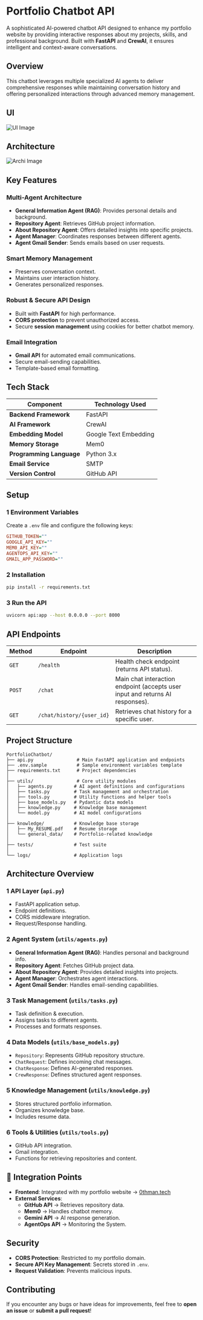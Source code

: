 # Portfolio Chatbot API

A sophisticated AI-powered chatbot API designed to enhance my portfolio website by providing interactive responses about my projects, skills, and professional background. Built with **FastAPI** and **CrewAI**, it ensures intelligent and context-aware conversations.

## Overview

This chatbot leverages multiple specialized AI agents to deliver comprehensive responses while maintaining conversation history and offering personalized interactions through advanced memory management.

## UI

![UI Image](./imgs/UI.png)

##  Architecture 

![Archi Image](./imgs/archi.png)


## Key Features

###  Multi-Agent Architecture
- **General Information Agent (RAG)**: Provides personal details and background.
- **Repository Agent**: Retrieves GitHub project information.
- **About Repository Agent**: Offers detailed insights into specific projects.
- **Agent Manager**: Coordinates responses between different agents.
- **Agent Gmail Sender**: Sends emails based on user requests.

###  Smart Memory Management
- Preserves conversation context.
- Maintains user interaction history.
- Generates personalized responses.

###  Robust & Secure API Design
- Built with **FastAPI** for high performance.
- **CORS protection** to prevent unauthorized access.
- Secure **session management** using cookies for better chatbot memory.

###  Email Integration
- **Gmail API** for automated email communications.
- Secure email-sending capabilities.
- Template-based email formatting.

## Tech Stack

| Component           | Technology Used  |
|--------------------|-----------------|
| **Backend Framework** | FastAPI         |
| **AI Framework**     | CrewAI          |
| **Embedding Model**  | Google Text Embedding |
| **Memory Storage**   | Mem0            |
| **Programming Language** | Python 3.x   |
| **Email Service**   | SMTP             |
| **Version Control** | GitHub API       |

## Setup

### 1️ Environment Variables
Create a `.env` file and configure the following keys:
```ini
GITHUB_TOKEN=""
GOOGLE_API_KEY=""
MEM0_API_KEY=""
AGENTOPS_API_KEY=""
GMAIL_APP_PASSWORD=""
```

### 2️ Installation
```bash
pip install -r requirements.txt
```

### 3️ Run the API
```bash
uvicorn api:app --host 0.0.0.0 --port 8000
```

## API Endpoints

| Method | Endpoint | Description |
|--------|---------|-------------|
| `GET`  | `/health` | Health check endpoint (returns API status). |
| `POST` | `/chat` | Main chat interaction endpoint (accepts user input and returns AI responses). |
| `GET`  | `/chat/history/{user_id}` | Retrieves chat history for a specific user. |

## Project Structure

```
PortfolioChatbot/
├── api.py                # Main FastAPI application and endpoints
├── .env.sample           # Sample environment variables template
├── requirements.txt      # Project dependencies
│
├── utils/                # Core utility modules
│   ├── agents.py        # AI agent definitions and configurations
│   ├── tasks.py         # Task management and orchestration
│   ├── tools.py         # Utility functions and helper tools
│   ├── base_models.py   # Pydantic data models
│   ├── knowledge.py     # Knowledge base management
│   └── model.py         # AI model configurations
│
├── knowledge/           # Knowledge base storage
│   ├── My_RESUME.pdf    # Resume storage
│   └── general_data/    # Portfolio-related knowledge
│
├── tests/               # Test suite
│
└── logs/                # Application logs
```

##  Architecture Overview

### **1️ API Layer (`api.py`)**
- FastAPI application setup.
- Endpoint definitions.
- CORS middleware integration.
- Request/Response handling.

### **2️ Agent System (`utils/agents.py`)**
- **General Information Agent (RAG)**: Handles personal and background info.
- **Repository Agent**: Fetches GitHub project data.
- **About Repository Agent**: Provides detailed insights into projects.
- **Agent Manager**: Orchestrates agent interactions.
- **Agent Gmail Sender**: Handles email-sending capabilities.

### **3️ Task Management (`utils/tasks.py`)**
- Task definition & execution.
- Assigns tasks to different agents.
- Processes and formats responses.

### **4️ Data Models (`utils/base_models.py`)**
- `Repository`: Represents GitHub repository structure.
- `ChatRequest`: Defines incoming chat messages.
- `ChatResponse`: Defines AI-generated responses.
- `CrewResponse`: Defines structured agent responses.

### **5️ Knowledge Management (`utils/knowledge.py`)**
- Stores structured portfolio information.
- Organizes knowledge base.
- Includes resume data.

### **6️ Tools & Utilities (`utils/tools.py`)**
- GitHub API integration.
- Gmail integration.
- Functions for retrieving repositories and content.

## 🔗 Integration Points

- **Frontend**: Integrated with my portfolio website → [0thman.tech](https://www.0thman.tech)
- **External Services**:
  - **GitHub API** → Retrieves repository data.
  - **Mem0** → Handles chatbot memory.
  - **Gemini API** → AI response generation.
  - **AgentOps API** → Monitoring the System.

##  Security

- **CORS Protection**: Restricted to my portfolio domain.
- **Secure API Key Management**: Secrets stored in `.env`.
- **Request Validation**: Prevents malicious inputs.

##  Contributing

If you encounter any bugs or have ideas for improvements, feel free to **open an issue** or **submit a pull request**! 


